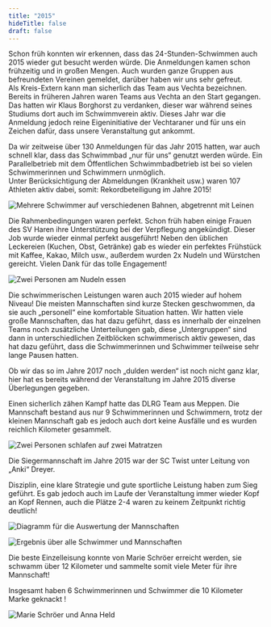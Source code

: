 ```yaml
---
title: "2015"
hideTitle: false
draft: false
---
```

Schon früh konnten wir erkennen, dass das 24-Stunden-Schwimmen auch 2015 wieder gut besucht werden würde. Die Anmeldungen kamen schon frühzeitig und in großen Mengen. Auch wurden ganze Gruppen aus befreundeten Vereinen gemeldet, darüber haben wir uns sehr gefreut.\
Als Kreis-Extern kann man sicherlich das Team aus Vechta bezeichnen. Bereits in früheren Jahren waren Teams aus Vechta an den Start gegangen. Das hatten wir Klaus Borghorst zu verdanken, dieser war während seines Studiums dort auch im Schwimmverein aktiv. Dieses Jahr war die Anmeldung jedoch reine Eigeninitiative der Vechtaraner und für uns ein Zeichen dafür, dass unsere Veranstaltung gut ankommt.

Da wir zeitweise über 130 Anmeldungen für das Jahr 2015 hatten, war auch schnell klar, dass das Schwimmbad „nur für uns“ genutzt werden würde. Ein Parallelbetrieb mit dem Öffentlichen Schwimmbadbetrieb ist bei so vielen Schwimmerinnen und Schwimmern unmöglich.\
Unter Berücksichtigung der Abmeldungen (Krankheit usw.) waren 107 Athleten aktiv dabei, somit: Rekordbeteiligung im Jahre 2015!

![Mehrere Schwimmer auf verschiedenen Bahnen, abgetrennt mit Leinen](/images/uploads/24h-schwimmen/schwimmbad_600x400-equal-24h-schwimmen-2015.jpg)

Die Rahmenbedingungen waren perfekt. Schon früh haben einige Frauen des SV Haren ihre Unterstützung bei der Verpflegung angekündigt. Dieser Job wurde wieder einmal perfekt ausgeführt! Neben den üblichen Leckereien (Kuchen, Obst, Getränke) gab es wieder ein perfektes Frühstück mit Kaffee, Kakao, Milch usw., außerdem wurden 2x Nudeln und Würstchen gereicht. Vielen Dank für das tolle Engagement!

![Zwei Personen am Nudeln essen](/images/uploads/24h-schwimmen/essen_600x400-equal-24h-schwimmen-2015.jpg)

Die schwimmerischen Leistungen waren auch 2015 wieder auf hohem Niveau! Die meisten Mannschaften sind kurze Stecken geschwommen, da sie auch „personell“ eine komfortable Situation hatten. Wir hatten viele große Mannschaften, das hat dazu geführt, dass es innerhalb der einzelnen Teams noch zusätzliche Unterteilungen gab, diese „Untergruppen“ sind dann in unterschiedlichen Zeitblöcken schwimmerisch aktiv gewesen, das hat dazu geführt, dass die Schwimmerinnen und Schwimmer teilweise sehr lange Pausen hatten.

Ob wir das so im Jahre 2017 noch „dulden werden“ ist noch nicht ganz klar, hier hat es bereits während der Veranstaltung im Jahre 2015 diverse Überlegungen gegeben.

Einen sicherlich zähen Kampf hatte das DLRG Team aus Meppen. Die Mannschaft bestand aus nur 9 Schwimmerinnen und Schwimmern, trotz der kleinen Mannschaft gab es jedoch auch dort keine Ausfälle und es wurden reichlich Kilometer gesammelt.

![Zwei Personen schlafen auf zwei Matratzen](/images/uploads/24h-schwimmen/schlafen_600x400-equal-24h-schwimmen-2015.jpg)

Die Siegermannschaft im Jahre 2015 war der SC Twist unter Leitung von „Anki“ Dreyer.

Disziplin, eine klare Strategie und gute sportliche Leistung haben zum Sieg geführt. Es gab jedoch auch im Laufe der Veranstaltung immer wieder Kopf an Kopf Rennen, auch die Plätze 2-4 waren zu keinem Zeitpunkt richtig deutlich!

![Diagramm für die Auswertung der Mannschaften](/images/uploads/24h-schwimmen/diagramm_600x234-equal-2015.png)

![Ergebnis über alle Schwimmer und Mannschaften](/images/uploads/24h-schwimmen/res_uebers_600x407-equal-2015.png)

Die beste Einzelleisung konnte von Marie Schröer erreicht werden, sie schwamm über 12 Kilometer und sammelte somit viele Meter für ihre Mannschaft!

Insgesamt haben 6 Schwimmerinnen und Schwimmer die 10 Kilometer Marke geknackt !

![Marie Schröer und Anna Held](/images/uploads/24h-schwimmen/marie_anna_600x400-equal-2015.jpg "Marie Schröer und Anna Held")